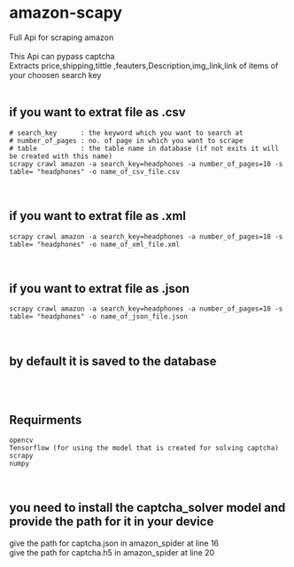 # amazon-scapy
Full Api for scraping amazon</br></br>
This Api can pypass captcha </br>
Extracts price,shipping,tittle ,feauters,Description,img_link,link of items of your choosen search key</br></br>
## if you want to extrat file as .csv
```
# search_key      : the keyword which you want to search at
# number_of_pages : no. of page in which you want to scrape
# table           : the table name in database (if not exits it will be created with this name)
scrapy crawl amazon -a search_key=headphones -a number_of_pages=10 -s table= "headphones" -o name_of_csv_file.csv
```
</br>

## if you want to extrat file as .xml
```
scrapy crawl amazon -a search_key=headphones -a number_of_pages=10 -s table= "headphones" -o name_of_xml_file.xml
```

</br>

## if you want to extrat file as .json
```
scrapy crawl amazon -a search_key=headphones -a number_of_pages=10 -s table= "headphones" -o name_of_json_file.json
```
</br>

## by default it is saved to the database

</br></br>
## Requirments
```
opencv
Tensorflow (for using the model that is created for solving captcha)
scrapy
numpy
```
</br>

## you need to install the captcha_solver model and provide the path for it in your device 
give the path for captcha.json in amazon_spider at line 16</br>
give the path for captcha.h5 in amazon_spider at line 20
